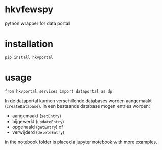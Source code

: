 # hkvfewspy
python wrapper for data portal

# installation
`pip install hkvportal`

# usage
`from hkvportal.services import dataportal as dp`

In de dataportal kunnen verschillende databases worden aangemaakt (`createDatabase`). In een bestaande database mogen entries worden:
- aangemaakt (`setEntry`)
- bijgewerkt (`updateEntry`)
- opgehaald (`getEntry`) of 
- verwijderd (`deleteEntry`)

in the notebook folder is placed a jupyter notebook with more examples.
